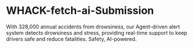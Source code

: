 # WHACK-fetch-ai-Submission
With 328,000 annual accidents from drowsiness, our Agent-driven alert system detects drowsiness and stress, providing real-time support to keep drivers safe and reduce fatalities. Safety, AI-powered.
